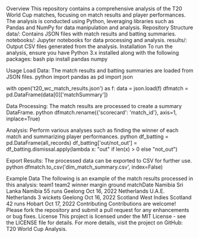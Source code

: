 Overview
This repository contains a comprehensive analysis of the T20 World Cup matches, focusing on match results and player performances. The analysis is conducted using Python, leveraging libraries such as Pandas and NumPy for data manipulation and analysis.
Repository Structure
data/: Contains JSON files with match results and batting summaries.
notebooks/: Jupyter notebooks for data processing and analysis.
results/: Output CSV files generated from the analysis.
Installation
To run the analysis, ensure you have Python 3.x installed along with the following packages:
bash
pip install pandas numpy

Usage
Load Data: The match results and batting summaries are loaded from JSON files.
python
import pandas as pd
import json

with open('t20_wc_match_results.json') as f:
    data = json.load(f)
dfmatch = pd.DataFrame(data[0]['matchSummary'])

Data Processing: The match results are processed to create a summary DataFrame.
python
dfmatch.rename({'scorecard': 'match_id'}, axis=1, inplace=True)

Analysis: Perform various analyses such as finding the winner of each match and summarizing player performances.
python
df_batting = pd.DataFrame(all_records)
df_batting['out/not_out'] = df_batting.dismissal.apply(lambda x: "out" if len(x) > 0 else "not_out")

Export Results: The processed data can be exported to CSV for further use.
python
dfmatch.to_csv('dim_match_summary.csv', index=False)

Example Data
The following is an example of the match results processed in this analysis:
team1	team2	winner	margin	ground	matchDate
Namibia	Sri Lanka	Namibia	55 runs	Geelong	Oct 16, 2022
Netherlands	U.A.E.	Netherlands	3 wickets	Geelong	Oct 16, 2022
Scotland	West Indies	Scotland	42 runs	Hobart	Oct 17, 2022
Contributing
Contributions are welcome! Please fork the repository and submit a pull request for any enhancements or bug fixes.
License
This project is licensed under the MIT License - see the LICENSE file for details.
For more details, visit the project on GitHub: T20 World Cup Analysis.

